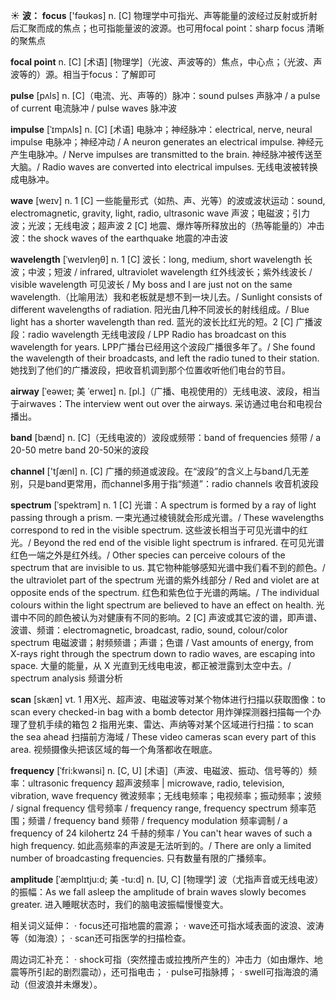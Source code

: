 ☀ <span class="category">**波：**</span>
<span class="vocabulary">**focus**</span> ['fəʊkəs] 
<span class="definition">n. [C] 物理学中可指光、声等能量的波经过反射或折射后汇聚而成的焦点；也可指能量波的波源。也可用focal point：</span>sharp focus 清晰的聚焦点
           
<span class="vocabulary">**focal point**</span>
<span class="definition">n. [C] [术语] [物理学]（光波、声波等的）焦点，中心点；（光波、声波等的）源。相当于focus：</span>了解即可

<span class="vocabulary">**pulse**</span> [pʌls] 
<span class="definition">n. [C]（电流、光、声等的）脉冲：</span>sound pulses 声脉冲 / a pulse of current 电流脉冲 / pulse waves 脉冲波
           
<span class="vocabulary">**impulse**</span> [ˈɪmpʌls]
<span class="definition">n. [C] [术语] 电脉冲；神经脉冲：</span>electrical, nerve, neural impulse 电脉冲；神经冲动 / A neuron generates an electrical impulse. 神经元产生电脉冲。/ Nerve impulses are transmitted to the brain. 神经脉冲被传送至大脑。/ Radio waves are converted into electrical impulses. 无线电波被转换成电脉冲。

<span class="vocabulary">**wave**</span> [weɪv] 
<span class="definition">n. 1 [C] 一些能量形式（如热、声、光等）的波或波状运动：</span>sound, electromagnetic, gravity, light, radio, ultrasonic wave 声波；电磁波；引力波；光波；无线电波；超声波 <span class="definition">2 [C] 地震、爆炸等所释放出的（热等能量的）冲击波：</span>the shock waves of the earthquake 地震的冲击波
                      
<span class="vocabulary">**wavelength**</span> [ˈweɪvleŋθ]
<span class="definition">n. 1 [C] 波长：</span>long, medium, short wavelength 长波；中波；短波 / infrared, ultraviolet wavelength 红外线波长；紫外线波长 / visible wavelength 可见波长 / My boss and I are just not on the same wavelength.（比喻用法）我和老板就是想不到一块儿去。/ Sunlight consists of different wavelengths of radiation. 阳光由几种不同波长的射线组成。/ Blue light has a shorter wavelength than red. 蓝光的波长比红光的短。<span class="definition">2 [C] 广播波段：</span>radio wavelength 无线电波段 / LPP Radio has broadcast on this wavelength for years. LPP广播台已经用这个波段广播很多年了。/ She found the wavelength of their broadcasts, and left the radio tuned to their station. 她找到了他们的广播波段，把收音机调到那个位置收听他们电台的节目。

<span class="vocabulary">**airway**</span> [ˈeəweɪ; 美 ˈerweɪ]
<span class="definition">n. [pl.]（广播、电视使用的）无线电波、波段，相当于airwaves：</span>The interview went out over the airways. 采访通过电台和电视台播出。

<span class="vocabulary">**band**</span> [bænd] 
<span class="definition">n. [C]（无线电波的）波段或频带：</span>band of frequencies 频带 / a 20-50 metre band 20-50米的波段

<span class="vocabulary">**channel**</span> ['tʃænl] 
<span class="definition">n. [C] 广播的频道或波段。在“波段”的含义上与band几无差别，只是band更常用，而channel多用于指“频道”：</span>radio channels 收音机波段
           
<span class="vocabulary">**spectrum**</span> [ˈspektrəm]
<span class="definition">n. 1 [C] 光谱：</span>A spectrum is formed by a ray of light passing through a prism. 一束光通过棱镜就会形成光谱。/ These wavelengths correspond to red in the visible spectrum. 这些波长相当于可见光谱中的红光。/ Beyond the red end of the visible light spectrum is infrared. 在可见光谱红色一端之外是红外线。/ Other species can perceive colours of the spectrum that are invisible to us. 其它物种能够感知光谱中我们看不到的颜色。/ the ultraviolet part of the spectrum 光谱的紫外线部分 / Red and violet are at opposite ends of the spectrum. 红色和紫色位于光谱的两端。/ The individual colours within the light spectrum are believed to have an effect on health. 光谱中不同的颜色被认为对健康有不同的影响。<span class="definition">2 [C] 声波或其它波的谱，即声谱、波谱、频谱：</span>electromagnetic, broadcast, radio, sound, colour/color spectrum 电磁波谱；射频频谱；声谱；色谱 / Vast amounts of energy, from X-rays right through the spectrum down to radio waves, are escaping into space. 大量的能量，从 X 光直到无线电电波，都正被泄露到太空中去。/ spectrum analysis 频谱分析

<span class="vocabulary">**scan**</span> [skæn] 
<span class="definition">vt. 1 用X光、超声波、电磁波等对某个物体进行扫描以获取图像：</span>to scan every checked-in bag with a bomb detector 用炸弹探测器扫描每一个办理了登机手续的箱包 <span class="definition">2 指用光束、雷达、声纳等对某个区域进行扫描：</span>to scan the sea ahead 扫描前方海域 / These video cameras scan every part of this area. 视频摄像头把该区域的每一个角落都收在眼底。
           
<span class="vocabulary">**frequency**</span> [ˈfri:kwənsi]
<span class="definition">n. [C, U] [术语]（声波、电磁波、振动、信号等的）频率：</span>ultrasonic frequency 超声波频率 | microwave, radio, television, vibration, wave frequency 微波频率；无线电频率；电视频率；振动频率；波频 / signal frequency 信号频率 / frequency range, frequency spectrum 频率范围；频谱 / frequency band 频带 / frequency modulation 频率调制 / a frequency of 24 kilohertz 24 千赫的频率 / You can't hear waves of such a high frequency. 如此高频率的声波是无法听到的。/ There are only a limited number of broadcasting frequencies. 只有数量有限的广播频率。
           
<span class="vocabulary">**amplitude**</span> [ˈæmplɪtju:d; 美 -tu:d]
<span class="definition">n. [U, C] [物理学] 波（尤指声音或无线电波）的振幅：</span>As we fall asleep the amplitude of brain waves slowly becomes greater. 进入睡眠状态时，我们的脑电波振幅慢慢变大。

相关词义延伸：
· focus还可指地震的震源；
· wave还可指水域表面的波浪、波涛等（如海浪）；
· scan还可指医学的扫描检查。

周边词汇补充：
· shock可指（突然撞击或拉拽所产生的）冲击力（如由爆炸、地震等所引起的剧烈震动），还可指电击；
· pulse可指脉搏；
· swell可指海浪的涌动（但波浪并未爆发）。
